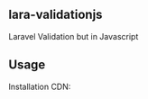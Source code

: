 ## lara-validationjs

Laravel Validation but in Javascript

## Usage

Installation
CDN: <script src="https://cdn.jsdelivr.net/gh/Evanna456/lara-validationjs@main/validator.js">

Supported Rule:

required, integer, number, min, max, email, regex, mimes
	
Methods:

<p>fails() => returns (boolean) true when an input is invalid</p>
<p>errors() => returns (object) all error messages</p>
<p>first() => returns (object) the first error message </p>
<p>firstErrors() => returns (object) all first error message for each input</p>
	
Basic Usage:
```js
const _validator = new Validator();
        var data = {
          name: $('#name').val(),
          email: $('#email').val(),
          username: $('#username').val()
        };
        _validator.make(data, {
          name: "required|min:3|max:20",
          username: "required|alphanum",
          email: "required|email"
        });
        if (_validator.fails()) {
          console.log(_validator.first().error);
          return;
        }
```
Custom Message:
	
<p>:attribute => name of the input</p>
<p>:rule => value of the input for example :min, :max</p>

```js
const _validator = new Validator();
        var data = {
          name: $('#name').val(),
          email: $('#email').val(),
          username: $('#username').val()
        };
        _validator.make(data, {
          name: "required|min:3|max:20",
          username: "required|alphanum",
          email: "required|email"
        }, messages = {
	  "required": "The :attribute field is required", //apply to all with a required rule
	  "email.required": "It is required to have an :attribute" //apply this message to a specific input with a required rule
	});
        if (_validator.fails()) {
          console.log(_validator.first().error);
          return;
        }
```

## Javascript 

<p align="center"><img src="https://i.imgur.com/VVZKmC1.jpg" width="150px" height="auto" alt="Logo"></a></p>

JavaScript is a high-level, often just-in-time compiled language that conforms to the ECMAScript standard.
It has dynamic typing, prototype-based object-orientation, and first-class functions.It is multi-paradigm, supporting event-driven, 
functional, and imperative programming styles. It has application programming interfaces (APIs) for working with text, dates, regular 
expressions, standard data structures, and the Document Object Model (DOM).

* [Github](https://github.com/tc39)
* [Documentation](https://developer.mozilla.org/en-US/docs/Web/JavaScript)

## License

lara-validationjs is licensed under [MIT](https://choosealicense.com/licenses/mit/)
